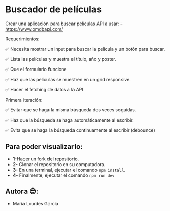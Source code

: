 # Buscador de películas
Crear una aplicación para buscar películas
API a usar: - https://www.omdbapi.com/

Requerimientos:

✅ Necesita mostrar un input para buscar la película y un botón para buscar.

✅ Lista las películas y muestra el título, año y poster.

✅ Que el formulario funcione

✅ Haz que las películas se muestren en un grid responsive.

✅ Hacer el fetching de datos a la API

Primera iteración:

✅ Evitar que se haga la misma búsqueda dos veces seguidas.

✅ Haz que la búsqueda se haga automáticamente al escribir.

✅ Evita que se haga la búsqueda continuamente al escribir (debounce)


## Para poder visualizarlo:

- **1**-Hacer un fork del repositorio.
- **2-** Clonar el repositorio en su computadora.
- **3-** En una terminal, ejecutar el comando `npm install`.
- **4-** Finalmente, ejecutar el comando `npm run dev` 

## Autora 😎:
- María Lourdes García
